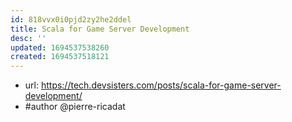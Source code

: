 ```yaml
---
id: 818vvx0i0pjd2zy2he2ddel
title: Scala for Game Server Development
desc: ''
updated: 1694537538260
created: 1694537518121
---
```


- url: https://tech.devsisters.com/posts/scala-for-game-server-development/
- #author @pierre-ricadat